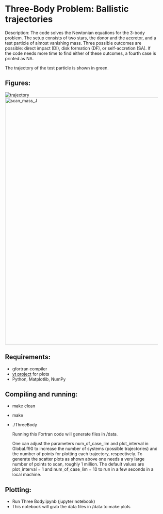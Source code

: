 Three-Body Problem: Ballistic trajectories
====

Description: The code solves the Newtonian equations for the 3-body problem. The setup consists of two stars, the donor and the accretor, and a test particle of almost vanishing mass.
Three possible outcomes are possible: direct impact (DI), disk formation (DF), or self-accretion (SA). If the code needs more time to find either of these outcomes, a fourth case is printed as NA.

The trajectory of the test particle is shown in green.

## Figures:

![trajectory](https://github.com/ianpaga/ThreeBody/assets/57350668/caffeea7-c79d-4666-b18f-0ea6ca81faa4)
<img width="814" alt="scan_mass_J" src="https://github.com/ianpaga/ThreeBody/assets/57350668/61be3abb-f87e-416f-82bc-730d30516870">

## Requirements:
- gfortran compiler
- [yt project](https://yt-project.org/doc/index.html) for plots
- Python, Matplotlib, NumPy

## Compiling and running:
- make clean
- make
- ./ThreeBody

  Running this Fortran code will generate files in /data. 

  One can adjust the parameters num_of_case_lim and plot_interval in Global.f90 to increase the number of systems (possible trajectories) and the number of points for plotting each trajectory, respectively. To generate the scatter plots as shown above one needs a very large number of points to scan, roughly 1 million. The default values are plot_interval = 1 and num_of_case_lim = 10 to run in a few seconds in a local machine.

## Plotting:
- Run Three Body.ipynb (jupyter notebook)
- This notebook will grab the data files in /data to make plots

